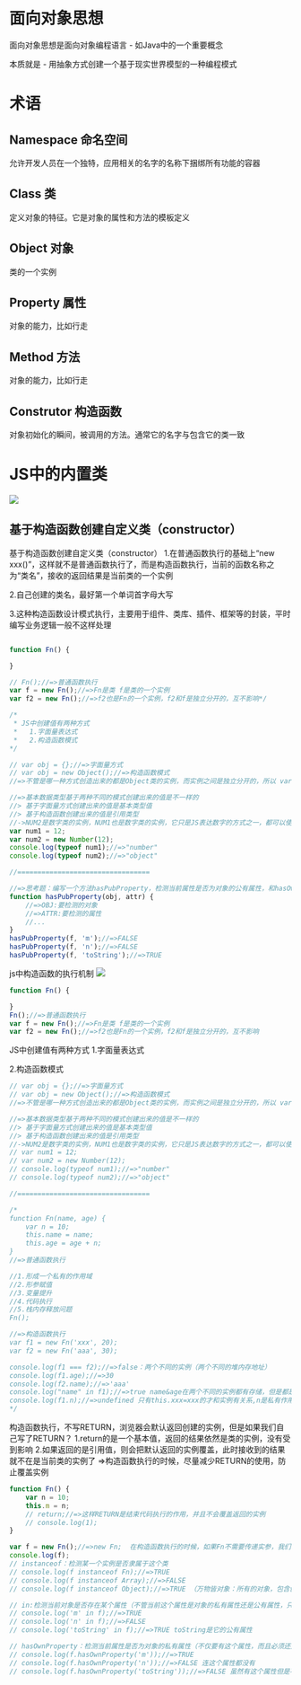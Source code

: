 # 面向对象思想

面向对象思想是面向对象编程语言 - 如Java中的一个重要概念 

本质就是 - 用抽象方式创建一个基于现实世界模型的一种编程模式

# 术语

## Namespace 命名空间

允许开发人员在一个独特，应用相关的名字的名称下捆绑所有功能的容器

## Class 类

定义对象的特征。它是对象的属性和方法的模板定义

## Object 对象

类的一个实例

## Property 属性

对象的能力，比如行走

## Method 方法

对象的能力，比如行走

## Construtor 构造函数

对象初始化的瞬间，被调用的方法。通常它的名字与包含它的类一致

# JS中的内置类
![](img/JS中的类.png)

## 基于构造函数创建自定义类（constructor）

基于构造函数创建自定义类（constructor）
   1.在普通函数执行的基础上“new xxx()”，这样就不是普通函数执行了，而是构造函数执行，当前的函数名称之为“类名”，接收的返回结果是当前类的一个实例

   2.自己创建的类名，最好第一个单词首字母大写

   3.这种构造函数设计模式执行，主要用于组件、类库、插件、框架等的封装，平时编写业务逻辑一般不这样处理


```js

function Fn() {

}

// Fn();//=>普通函数执行
var f = new Fn();//=>Fn是类 f是类的一个实例
var f2 = new Fn();//=>f2也是Fn的一个实例，f2和f是独立分开的，互不影响*/

/*
 * JS中创建值有两种方式
 *   1.字面量表达式
 *   2.构造函数模式
*/

// var obj = {};//=>字面量方式
// var obj = new Object();//=>构造函数模式
//=>不管是哪一种方式创造出来的都是Object类的实例，而实例之间是独立分开的，所以 var xxx={} 这种模式就是JS中的单例模式

//=>基本数据类型基于两种不同的模式创建出来的值是不一样的
//> 基于字面量方式创建出来的值是基本类型值
//> 基于构造函数创建出来的值是引用类型
//->NUM2是数字类的实例，NUM1也是数字类的实例，它只是JS表达数字的方式之一，都可以使用数字类提供的属性和方法
var num1 = 12;
var num2 = new Number(12);
console.log(typeof num1);//=>"number"
console.log(typeof num2);//=>"object"

//=================================

//=>思考题：编写一个方法hasPubProperty，检测当前属性是否为对象的公有属性，和hasOwnProperty对应
function hasPubProperty(obj, attr) {
    //=>OBJ:要检测的对象
    //=>ATTR:要检测的属性
    //...
}
hasPubProperty(f, 'm');//=>FALSE
hasPubProperty(f, 'n');//=>FALSE
hasPubProperty(f, 'toString');//=>TRUE
```
js中构造函数的执行机制
![](img/JS中构造函数执行的机制原理.png)


```js
function Fn() {

}
Fn();//=>普通函数执行
var f = new Fn();//=>Fn是类 f是类的一个实例
var f2 = new Fn();//=>f2也是Fn的一个实例，f2和f是独立分开的，互不影响
```

JS中创建值有两种方式
  1.字面量表达式

  2.构造函数模式

```js
// var obj = {};//=>字面量方式
// var obj = new Object();//=>构造函数模式
//=>不管是哪一种方式创造出来的都是Object类的实例，而实例之间是独立分开的，所以 var xxx={} 这种模式就是JS中的单例模式

//=>基本数据类型基于两种不同的模式创建出来的值是不一样的
//> 基于字面量方式创建出来的值是基本类型值
//> 基于构造函数创建出来的值是引用类型
//->NUM2是数字类的实例，NUM1也是数字类的实例，它只是JS表达数字的方式之一，都可以使用数字类提供的属性和方法
// var num1 = 12;
// var num2 = new Number(12);
// console.log(typeof num1);//=>"number"
// console.log(typeof num2);//=>"object"

//=================================

/*
function Fn(name, age) {
    var n = 10;
    this.name = name;
    this.age = age + n;
}
//=>普通函数执行

//1.形成一个私有的作用域
//2.形参赋值
//3.变量提升
//4.代码执行
//5.栈内存释放问题
Fn();

//=>构造函数执行
var f1 = new Fn('xxx', 20);
var f2 = new Fn('aaa', 30);

console.log(f1 === f2);//=>false：两个不同的实例（两个不同的堆内存地址）
console.log(f1.age);//=>30
console.log(f2.name);//=>'aaa'
console.log("name" in f1);//=>true name&age在两个不同的实例都有存储，但是都是每个实例自己私有的属性
console.log(f1.n);//=>undefined 只有this.xxx=xxx的才和实例有关系,n是私有作用域中的一个私有变量而已（this是当前类的实例）
*/

```

构造函数执行，不写RETURN，浏览器会默认返回创建的实例，但是如果我们自己写了RETURN？
  1.return的是一个基本值，返回的结果依然是类的实例，没有受到影响
  2.如果返回的是引用值，则会把默认返回的实例覆盖，此时接收到的结果就不在是当前类的实例了
  =>构造函数执行的时候，尽量减少RETURN的使用，防止覆盖实例

```js
function Fn() {
    var n = 10;
    this.m = n;
    // return;//=>这样RETURN是结束代码执行的作用，并且不会覆盖返回的实例
    // console.log(1);
}

var f = new Fn();//=>new Fn;  在构造函数执行的时候，如果Fn不需要传递实参，我们可以省略小括号，意思还是创建实例（和加小括号没有区别）
console.log(f);
// instanceof：检测某一个实例是否隶属于这个类
// console.log(f instanceof Fn);//=>TRUE
// console.log(f instanceof Array);//=>FALSE
// console.log(f instanceof Object);//=>TRUE （万物皆对象：所有的对象，包含创建的实例都是Object的实例）

// in:检测当前对象是否存在某个属性（不管当前这个属性是对象的私有属性还是公有属性，只要有结果就是TRUE）
// console.log('m' in f);//=>TRUE
// console.log('n' in f);//=>FALSE
// console.log('toString' in f);//=>TRUE toString是它的公有属性

// hasOwnProperty：检测当前属性是否为对象的私有属性（不仅要有这个属性，而且必须还是私有的才可以）
// console.log(f.hasOwnProperty('m'));//=>TRUE
// console.log(f.hasOwnProperty('n'));//=>FALSE 连这个属性都没有
// console.log(f.hasOwnProperty('toString'));//=>FALSE 虽然有这个属性但是不是私有的属性
```